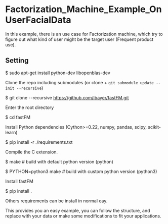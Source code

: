 # Factorization_Machine_Example_OnUserFacialData
In this example, there is an use case for Factorization machine, which try to figure out what kind of user might be the target user (Frequent product use).

## Setting

$ sudo apt-get install python-dev libopenblas-dev

Clone the repo including submodules (or clone + `git submodule update --init --recursive`)

$ git clone --recursive https://github.com/ibayer/fastFM.git

Enter the root directory

$ cd fastFM

Install Python dependencies (Cython>=0.22, numpy, pandas, scipy, scikit-learn)

$ pip install -r ./requirements.txt

Compile the C extension.

$ make                      # build with default python version (python)

$ PYTHON=python3 make       # build with custom python version (python3)

Install fastFM

$ pip install .

Others requirements can be install in normal eay.

This provides you an easy example, you can follow the structure, and replace with your data or make some modifications to fit your applications.

